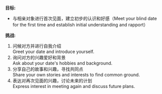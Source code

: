 **目标:** 
- 与相亲对象进行首次见面，建立初步的认识和好感（Meet your blind date for the first time and establish initial understanding and rapport）

**挑战:**
1. 问候对方并进行自我介绍  
   Greet your date and introduce yourself.  
2. 询问对方的兴趣爱好和背景  
   Ask about your date's hobbies and background.  
3. 分享自己的故事和兴趣，寻找共同点  
   Share your own stories and interests to find common ground.  
4. 表达对再次见面的兴趣，讨论未来的计划  
   Express interest in meeting again and discuss future plans.
